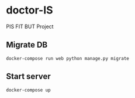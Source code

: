 # doctor-IS
PIS FIT BUT Project

## Migrate DB
`docker-compose run web python manage.py migrate`

## Start server
`docker-compose up`
